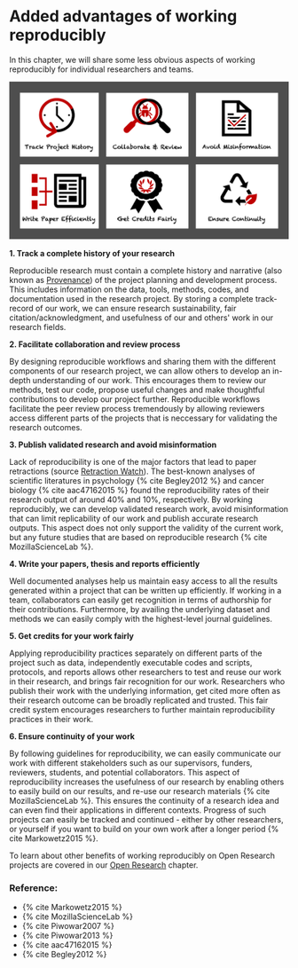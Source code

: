 # Added advantages of working reproducibly

In this chapter, we will share some less obvious aspects of working reproducibly for individual researchers and teams.

![Why we should care about working reproducibly](../../figures/reasons_reproducibility.png)

**1. Track a complete history of your research**

Reproducible research must contain a complete history and narrative (also known as [Provenance](https://en.wikipedia.org/wiki/Provenance)) of the project planning and development process.
This includes information on the data, tools, methods, codes, and documentation used in the research project.
By storing a complete track-record of our work, we can ensure research sustainability, fair citation/acknowledgment, and usefulness of our and others' work in our research fields.

**2. Facilitate collaboration and review process**

By designing reproducible workflows and sharing them with the different components of our research project, we can allow others to develop an in-depth understanding of our work.
This encourages them to review our methods, test our code, propose useful changes and make thoughtful contributions to develop our project further.
Reproducible workflows facilitate the peer review process tremendously by allowing reviewers access different parts of the projects that is neccessary for validating the research outcomes.

**3. Publish validated research and avoid misinformation**

Lack of reproducibility is one of the major factors that lead to paper retractions (source [Retraction Watch](https://retractionwatch.com/)).
The best-known analyses of scientific literatures in psychology {% cite Begley2012 %} and cancer biology {% cite aac47162015 %} found the reproducibility rates of their research output of around 40% and 10%, respectively.
By working reproducibly, we can develop validated research work, avoid misinformation that can limit replicability of our work and publish accurate research outputs.
This aspect does not only support the validity of the current work, but any future studies that are based on reproducible research {% cite MozillaScienceLab %}.

**4. Write your papers, thesis and reports efficiently**

Well documented analyses help us maintain easy access to all the results generated within a project that can be written up efficiently.
If working in a team, collaborators can easily get recognition in terms of authorship for their contributions. Furthermore, by availing the underlying dataset and methods we can easily comply with the highest-level journal guidelines.

**5. Get credits for your work fairly**

Applying reproducibility practices separately on different parts of the project such as data, independently executable codes and scripts, protocols, and reports allows other researchers to test and reuse our work in their research, and brings fair recognition for our work.
Researchers who publish their work with the underlying information, get cited more often as their research outcome can be broadly replicated and trusted.
This fair credit system encourages researchers to further maintain reproducibility practices in their work.

**6. Ensure continuity of your work**

By following guidelines for reproducibility, we can easily communicate our work with different stakeholders such as our supervisors, funders, reviewers, students, and potential collaborators.
This aspect of reproducibility increases the usefulness of our research by enabling others to easily build on our results, and re-use our research materials {% cite MozillaScienceLab %}.
This ensures the continuity of a research idea and can even find their applications in different contexts.
Progress of such projects can easily be tracked and continued - either by other researchers, or yourself if you want to build on your own work after a longer period {% cite Markowetz2015 %}.

To learn about other benefits of working reproducibly on Open Research projects are covered in our [Open Research](../open_research/open_research) chapter.

### Reference:

* {% cite Markowetz2015 %}
* {% cite MozillaScienceLab %}
* {% cite Piwowar2007 %}
* {% cite Piwowar2013 %}
* {% cite aac47162015 %}
* {% cite Begley2012 %}
